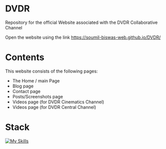 # DVDR

Repository for the official Website associated with the DVDR Collaborative Channel

Open the website using the link https://soumil-biswas-web.github.io/DVDR/

# Contents

This website consists of the following pages:

- The Home / main Page
- Blog page
- Contact page
- Posts/Screenshots page
- Videos page (for DVDR Cinematics Channel)
- Videos page (for DVDR Central Channel)

# Stack

[![My Skills](https://skillicons.dev/icons?i=html,css,javascript,react,tailwind,vite)](https://skillicons.dev)
